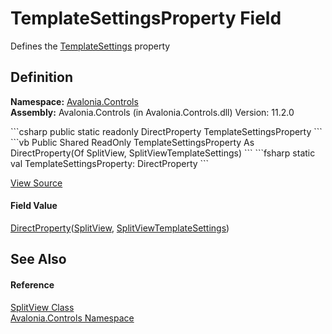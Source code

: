 # TemplateSettingsProperty Field


Defines the <a href="P_Avalonia_Controls_SplitView_TemplateSettings">TemplateSettings</a> property



## Definition
**Namespace:** <a href="N_Avalonia_Controls">Avalonia.Controls</a>  
**Assembly:** Avalonia.Controls (in Avalonia.Controls.dll) Version: 11.2.0

<Tabs groupId="api-code-preview">
<TabItem value="csharp" label="C#">
```csharp
public static readonly DirectProperty<SplitView, SplitViewTemplateSettings> TemplateSettingsProperty
```
</TabItem>
<TabItem value="vb" label="VB">
```vb
Public Shared ReadOnly TemplateSettingsProperty As DirectProperty(Of SplitView, SplitViewTemplateSettings)
```
</TabItem>
<TabItem value="fsharp" label="F#">
```fsharp
static val TemplateSettingsProperty: DirectProperty<SplitView, SplitViewTemplateSettings>
```
</TabItem>
</Tabs>



<a href="https://github.com/AvaloniaUI/Avalonia/tree/master/src/Avalonia.Controls/SplitView/SplitView.cs" title="View the source code">View Source</a>



#### Field Value
<a href="T_Avalonia_DirectProperty_2">DirectProperty</a>(<a href="T_Avalonia_Controls_SplitView">SplitView</a>, <a href="T_Avalonia_Controls_Primitives_SplitViewTemplateSettings">SplitViewTemplateSettings</a>)

## See Also


#### Reference
<a href="T_Avalonia_Controls_SplitView">SplitView Class</a>  
<a href="N_Avalonia_Controls">Avalonia.Controls Namespace</a>  
